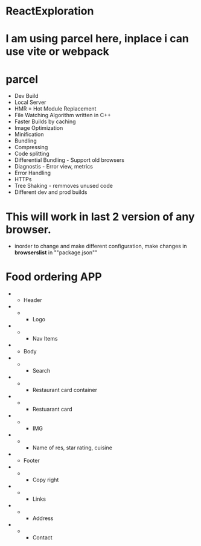 # ReactExploration

# I am using parcel here, inplace i can use vite or webpack
# parcel
- Dev Build
- Local Server
- HMR = Hot Module Replacement
- File Watching Algorithm written in C++
- Faster Builds by caching
- Image Optimization
- Minification
- Bundling
- Compressing
- Code splitting
- Differential Bundling - Support old browsers
- Diagnostis - Error view, metrics
- Error Handling
- HTTPs
- Tree Shaking - remmoves unused code
- Different dev and prod builds

# This will work in last 2 version of any browser.
- inorder to change and make different configuration, make changes in **browserslist** in ""package.json""

# Food ordering APP

- * Header
- * - Logo
-  * - Nav Items
-  * Body
-  * - Search
-  * - Restaurant card container
-  *  - Restuarant card
-  *   - IMG
-  *   - Name of res, star rating, cuisine
-  * Footer
-  * - Copy right
-  * - Links
-  * - Address
-  * - Contact
